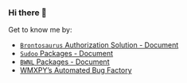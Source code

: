 ### Hi there 👋

Get to know me by:

- [`Brontosaurus` Authorization Solution - Document](https://brontosaurus.land)
- [`Sudoo` Packages - Document](https://sudo.dog)
- [`BWNL` Packages - Document](https://bwnl.io)
- [WMXPY’s Automated Bug Factory](https://mengw.io)
